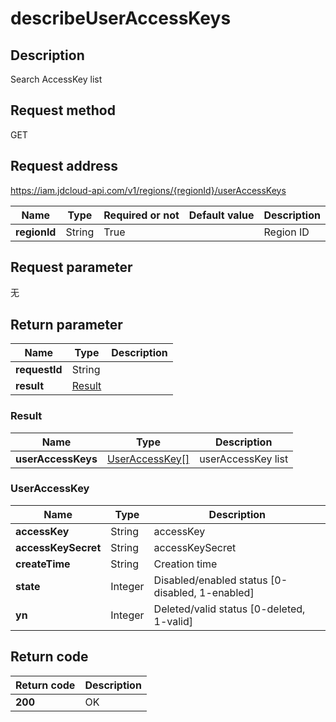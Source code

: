# describeUserAccessKeys


## Description
Search AccessKey list

## Request method
GET

## Request address
https://iam.jdcloud-api.com/v1/regions/{regionId}/userAccessKeys

|Name|Type|Required or not|Default value|Description|
|---|---|---|---|---|
|**regionId**|String|True||Region ID|

## Request parameter
无


## Return parameter
|Name|Type|Description|
|---|---|---|
|**requestId**|String||
|**result**|[Result](##Result)||


### <a name="Result">Result</a>
|Name|Type|Description|
|---|---|---|
|**userAccessKeys**|[UserAccessKey[]](##UserAccessKey)|userAccessKey list|
### <a name="UserAccessKey">UserAccessKey</a>
|Name|Type|Description|
|---|---|---|
|**accessKey**|String|accessKey|
|**accessKeySecret**|String|accessKeySecret|
|**createTime**|String|Creation time|
|**state**|Integer|Disabled/enabled status [0-disabled, 1-enabled]|
|**yn**|Integer|Deleted/valid status [0-deleted, 1-valid]|

## Return code
|Return code|Description|
|---|---|
|**200**|OK|
